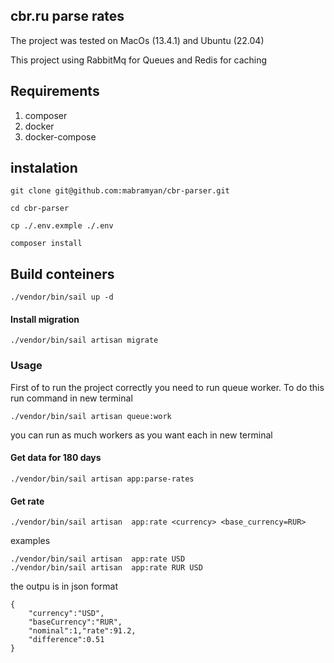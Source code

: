 ## cbr.ru parse rates
The project was tested on MacOs (13.4.1)  and Ubuntu (22.04)

This project using RabbitMq for Queues and Redis for caching


## Requirements

1. composer
2. docker
3. docker-compose

## instalation

```
git clone git@github.com:mabramyan/cbr-parser.git
```


```
cd cbr-parser
```

```
cp ./.env.exmple ./.env
```

```
composer install
```




## Build conteiners

```
./vendor/bin/sail up -d
```

#### Install migration

```
./vendor/bin/sail artisan migrate
```





### Usage


First of to run the project correctly you need to run queue worker. To do this run command in new terminal

```
./vendor/bin/sail artisan queue:work
```
you can run as much workers as you want each in new terminal


#### Get data for 180 days

```
./vendor/bin/sail artisan app:parse-rates
```

#### Get rate
```
./vendor/bin/sail artisan  app:rate <currency> <base_currency=RUR>
```
examples

```
./vendor/bin/sail artisan  app:rate USD 
./vendor/bin/sail artisan  app:rate RUR USD
```
the outpu is in json format
```
{
    "currency":"USD",
    "baseCurrency":"RUR",
    "nominal":1,"rate":91.2,
    "difference":0.51
}
```
